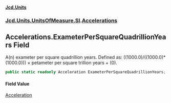 #### [Jcd.Units](index.md 'index')
### [Jcd.Units.UnitsOfMeasure.SI](Jcd.Units.UnitsOfMeasure.SI.md 'Jcd.Units.UnitsOfMeasure.SI').[Accelerations](Accelerations.md 'Jcd.Units.UnitsOfMeasure.SI.Accelerations')

## Accelerations.ExameterPerSquareQuadrillionYears Field

A(n) exameter per square quadrillion years. Defined as: ((1000.0)/((1000.0)*(1000.0))) × petameter per square trillion years + (0).

```csharp
public static readonly Acceleration ExameterPerSquareQuadrillionYears;
```

#### Field Value
[Acceleration](Acceleration.md 'Jcd.Units.UnitTypes.Acceleration')